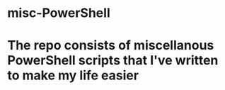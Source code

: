# misc-PowerShell

# The repo consists of miscellanous PowerShell scripts that I've written to make my life easier
